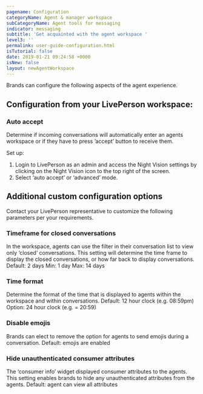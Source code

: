 ```yaml
---
pagename: Configuration
categoryName: Agent & manager workspace
subCategoryName: Agent tools for messaging
indicator: messaging
subtitle: 'Get acquainted with the agent workspace '
level3: ''
permalink: user-guide-configuration.html
isTutorial: false
date: 2019-01-21 09:24:58 +0000
isNew: false
layout: newAgentWorkspace
---
```


Brands can configure the following aspects of the agent experience.

## Configuration from your LivePerson workspace:

### Auto accept

Determine if incoming conversations will automatically enter an agents workspace or if they have to press ’accept’ button to receive them.

Set up: 
1. Login to LivePerson as an admin and access the Night Vision settings by clicking on the Night Vision icon to the top right of the screen.
2. Select ‘auto accept’ or ‘advanced’ mode.

## Additional custom configuration options 

Contact your LivePerson representative to customize the following parameters per your requirements.

### Timeframe for closed conversations 
In the workspace, agents can use the filter in their conversation list to view only ‘closed’ conversations.  This setting will determine the time frame to display the closed conversations, or how far back to display conversations.  
Default: 2 days
Min: 1 day
Max: 14 days


### Time format
Determine the format of the time that is displayed to agents within the workspace and within conversations.
Default: 12 hour clock (e.g. 08:59pm)
Option: 24 hour clock (e.g.  = 20:59)

### Disable emojis
Brands can elect to remove the option for agents to send emojis during a conversation. 
Default: emojis are enabled 

### Hide unauthenticated consumer attributes
The ‘consumer info’ widget displayed consumer attributes to the agents.  This setting enables brands to hide any unauthenticated attributes from the agents. 
Default: agent can view all attributes

